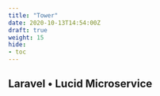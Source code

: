 ```yaml
---
title: "Tower"
date: 2020-10-13T14:54:00Z
draft: true
weight: 15
hide:
- toc
---
```


## Laravel • Lucid Microservice
